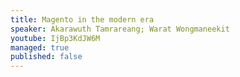 ```yaml
---
title: Magento in the modern era
speaker: Akarawuth Tamrareang; Warat Wongmaneekit
youtube: IjBp3KdJW6M
managed: true
published: false
---
```


